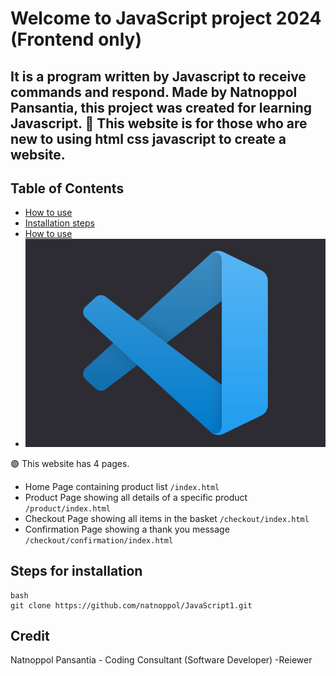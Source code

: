 
# Welcome to JavaScript project 2024 (Frontend only)

## It is a program written by Javascript to receive commands and respond. Made by Natnoppol Pansantia, this project was created for learning Javascript.  💖 This website is for those who are new to using html css javascript to create a website.


## Table of Contents
- [How to use](#How%20to%20use)
- [Installation steps](#Installation%20steps)
- [How to use](#how-to-use)
- ![banner img](https://github.com/natnoppol/JavaScript1/blob/main/Photo/4f0ac3e0-visual_studio_code.png)


🟢 This website has 4 pages.

- Home Page containing product list `/index.html`
- Product Page showing all details of a specific product `/product/index.html`
- Checkout Page showing all items in the basket `/checkout/index.html`
- Confirmation Page showing a thank you message `/checkout/confirmation/index.html`

## Steps for installation

```
bash
git clone https://github.com/natnoppol/JavaScript1.git

```

## Credit
Natnoppol Pansantia - Coding Consultant (Software Developer)
-Reiewer


